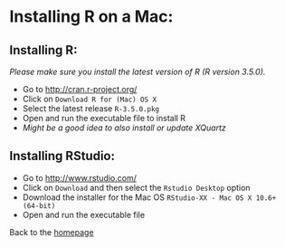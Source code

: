 
# Installing R on a Mac:

## Installing R:
*Please make sure you install the latest version of R (R version 3.5.0).*

- Go to http://cran.r-project.org/
- Click on `Download R for (Mac) OS X`
- Select the latest release `R-3.5.0.pkg`
- Open and run the executable file to install R 
- *Might be a good idea to also install or update XQuartz*


## Installing RStudio:
- Go to http://www.rstudio.com/
- Click on `Download` and then select the `Rstudio Desktop` option 
- Download the installer for the Mac OS `RStudio-XX - Mac OS X 10.6+ (64-bit)` 
- Open and run the executable file 


Back to the [homepage](../README.md)
